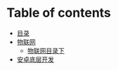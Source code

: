 # Table of contents

* [目录](README.md)
* [物联网](untitled-2/README.md)
  * [物联网目录下](untitled-2/wu-lian-wang-mu-lu-xia.md)
* [安卓底层开发](an-zhuo-di-ceng-kai-fa.md)

    